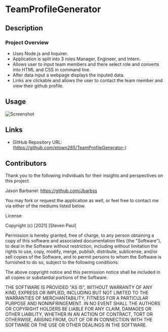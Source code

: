 # TeamProfileGenerator


## Description 



### Project Overview

* Uses Node.js and Inquirer.
* Application is split into 3 roles Manager, Engineer, and Intern. 
* Allows user to input team members and there select role and converts into HTML and CSS in command line. 
* After data input a webpage displays the inputed data. 
* Links are clickable and allows the user to contact the team member and view their github profile. 


## Usage

![Screenshot]()

## Links


* GitHub Repository URL: (https://github.com/etown285/TeamProfileGenerator-)

## Contributors 

Thank you to the following individuals for their insights and perspectives on this project.

Jason Barbanel: https://github.com/Jbarbss

You may fork or request the application as well, or feel free to contact me via either of the mediums listed below.

License

Copyright (c) [2021] [Steven Paul]

Permission is hereby granted, free of charge, to any person obtaining a copy of this software and associated documentation files (the "Software"), to deal in the Software without restriction, including without limitation the rights to use, copy, modify, merge, publish, distribute, sublicense, and/or sell copies of the Software, and to permit persons to whom the Software is furnished to do so, subject to the following conditions:

The above copyright notice and this permission notice shall be included in all copies or substantial portions of the Software.

THE SOFTWARE IS PROVIDED "AS IS", WITHOUT WARRANTY OF ANY KIND, EXPRESS OR IMPLIED, INCLUDING BUT NOT LIMITED TO THE WARRANTIES OF MERCHANTABILITY, FITNESS FOR A PARTICULAR PURPOSE AND NONINFRINGEMENT. IN NO EVENT SHALL THE AUTHORS OR COPYRIGHT HOLDERS BE LIABLE FOR ANY CLAIM, DAMAGES OR OTHER LIABILITY, WHETHER IN AN ACTION OF CONTRACT, TORT OR OTHERWISE, ARISING FROM, OUT OF OR IN CONNECTION WITH THE SOFTWARE OR THE USE OR OTHER DEALINGS IN THE SOFTWARE.
